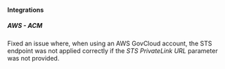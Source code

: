 
#### Integrations

##### AWS - ACM

Fixed an issue where, when using an AWS GovCloud account, the STS endpoint was not applied correctly if the *STS PrivateLink URL* parameter was not provided.
